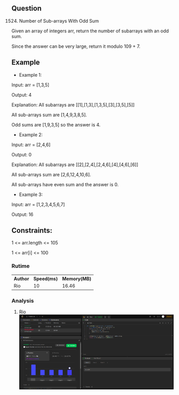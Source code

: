 ## Question

1524. Number of Sub-arrays With Odd Sum

Given an array of integers arr, return the number of subarrays with an odd sum.

Since the answer can be very large, return it modulo 109 + 7.

## Example

- Example 1:

Input: arr = [1,3,5]

Output: 4

Explanation: All subarrays are [[1],[1,3],[1,3,5],[3],[3,5],[5]]

All sub-arrays sum are [1,4,9,3,8,5].

Odd sums are [1,9,3,5] so the answer is 4.


- Example 2:

Input: arr = [2,4,6]

Output: 0

Explanation: All subarrays are [[2],[2,4],[2,4,6],[4],[4,6],[6]]

All sub-arrays sum are [2,6,12,4,10,6].

All sub-arrays have even sum and the answer is 0.

- Example 3:

Input: arr = [1,2,3,4,5,6,7]

Output: 16


## Constraints:

1 <= arr.length <= 105

1 <= arr[i] <= 100

### Rutime

<table>
  <tr>
    <th>Author</th>
    <th>Speed(ms)</th>
    <th>Memory(MB)</th>
  </tr>
  <tr>
    <td>Rio</td>
    <td>10</td >
    <td>16.46</td>
  </tr>
</table>

### Analysis

1. Rio
   ![im](img/rio.png)
